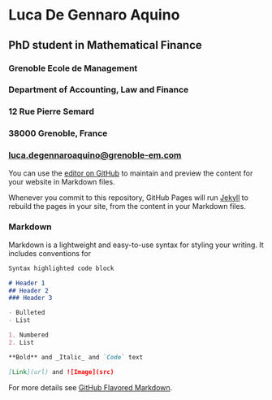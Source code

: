 # Luca De Gennaro Aquino
## PhD student in Mathematical Finance 

### Grenoble Ecole de Management
### Department of Accounting, Law and Finance
### 12 Rue Pierre Semard
### 38000 Grenoble, France
### luca.degennaroaquino@grenoble-em.com


You can use the [editor on GitHub](https://github.com/luca-dga/hello-world/edit/master/README.md) to maintain and preview the content for your website in Markdown files.

Whenever you commit to this repository, GitHub Pages will run [Jekyll](https://jekyllrb.com/) to rebuild the pages in your site, from the content in your Markdown files.

### Markdown

Markdown is a lightweight and easy-to-use syntax for styling your writing. It includes conventions for

```markdown
Syntax highlighted code block

# Header 1
## Header 2
### Header 3

- Bulleted
- List

1. Numbered
2. List

**Bold** and _Italic_ and `Code` text

[Link](url) and ![Image](src)
```

For more details see [GitHub Flavored Markdown](https://guides.github.com/features/mastering-markdown/).



